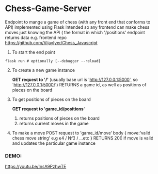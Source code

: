 # Chess-Game-Server
Endpoint to mange a game of chess (with any front end that conforms to API) implemented using Flask
Intended so any frontend can make chess moves just knowing the API ( the format in which '/positions' endpoint returns data
e.g. frontend repo https://github.com/VijayIyer/Chess_Javascript

1. To start the end point

`flask run # optionally [--debugger --reload]`

2. To create a new game instance

	**GET request to '/'** (usually base url is 'http://127.0.0.1:5000', so 'http://127.0.0.1:5000/')
	RETURNS a game id, as well as positions of pieces on the board

3. To get positions of pieces on the board

	**GET request to 'game_id/positions'**
	1. returns positions of pieces on the board
	2. returns current moves in the game
4. To make a move
	POST request to 'game_id/move'
	body {
		move:'valid chess move string' e.g e4 / Nf3 / ...etc
	}
	RETURNS 200 if move is valid and updates the particular game instance

### DEMO:
https://youtu.be/InsA9PzhwTE
